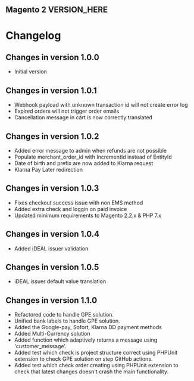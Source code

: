 Magento 2 VERSION_HERE
------------------------------   

# Changelog #

## Changes in version 1.0.0
+ Initial version
## Changes in version 1.0.1
+ Webhook payload with unknown transaction id will not create error log
+ Expired orders will not trigger order emails
+ Cancellation message in cart is now correctly translated

## Changes in version 1.0.2
+ Added error message to admin when refunds are not possible
+ Populate merchant_order_id with IncrementId instead of EntityId 
+ Date of birth and prefix are now added to Klarna request
+ Klarna Pay Later redirection

## Changes in version 1.0.3

* Fixes checkout success issue with non EMS method
* Added extra check and loggin on paid invoice
* Updated minimum requirements to Magento 2.2.x & PHP 7.x

## Changes in version 1.0.4

* Added iDEAL issuer validation

## Changes in version 1.0.5

* iDEAL issuer default value translation

## Changes in version 1.1.0

* Refactored code to handle GPE solution.
* Unified bank labels to handle GPE solution.
* Added the Google-pay, Sofort, Klarna DD payment methods
* Added Multi-Currency solution
* Added function which adaptively returns a message using 'customer_message'.
* Added test which check is project structure correct using PHPUnit extension to check GPE solution on step GitHub actions.
* Added test which check order creating using PHPUnit extension to check that latest changes doesn't crash the main functionality.

